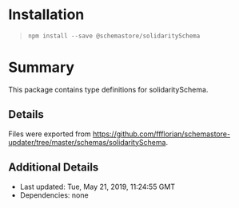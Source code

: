 # Installation
> `npm install --save @schemastore/solidaritySchema`

# Summary
This package contains type definitions for solidaritySchema.

## Details
Files were exported from https://github.com/ffflorian/schemastore-updater/tree/master/schemas/solidaritySchema.

## Additional Details
* Last updated: Tue, May 21, 2019, 11:24:55 GMT
* Dependencies: none
